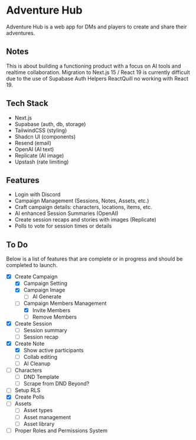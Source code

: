 # Adventure Hub

Adventure Hub is a web app for DMs and players to create and share their adventures.

## Notes

This is about building a functioning product with a focus on AI tools and realtime collaboration. Migration to Next.js 15 / React 19 is currently difficult due to the use of Supabase Auth Helpers ReactQuill no working with React 19.

## Tech Stack

- Next.js
- Supabase (auth, db, storage)
- TailwindCSS (styling)
- Shadcn UI (components)
- Resend (email)
- OpenAI (AI text)
- Replicate (AI image)
- Upstash (rate limiting)

## Features

- Login with Discord
- Campaign Management (Sessions, Notes, Assets, etc.)
- Craft campaign details: characters, locations, items, etc.
- AI enhanced Session Summaries (OpenAI)
- Create session recaps and stories with images (Replicate)
- Polls to vote for session times or details

## To Do

Below is a list of features that are complete or in progress and should be completed to launch.

- [x] Create Campaign
  - [x] Campaign Setting
  - [x] Campaign Image
    - [ ] AI Generate
  - [ ] Campaign Members Management
    - [x] Invite Members
    - [ ] Remove Members
- [x] Create Session
  - [ ] Session summary
  - [ ] Session recap
- [x] Create Note
  - [x] Show active participants
  - [ ] Collab editing
  - [ ] AI Cleanup
- [ ] Characters
  - [ ] DND Template
  - [ ] Scrape from DND Beyond?
- [ ] Setup RLS
- [x] Create Polls
- [ ] Assets
  - [ ] Asset types
  - [ ] Asset management
  - [ ] Asset library
- [ ] Proper Roles and Permissions System